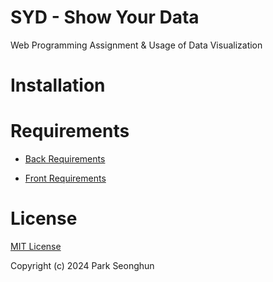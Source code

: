 # SYD - Show Your Data

Web Programming Assignment &amp; Usage of Data Visualization

# Installation



# Requirements

- [Back Requirements](./BACK.md)

- [Front Requirements](./FRONT.md)


# License

[MIT License](./LICENSE)

Copyright (c) 2024 Park Seonghun